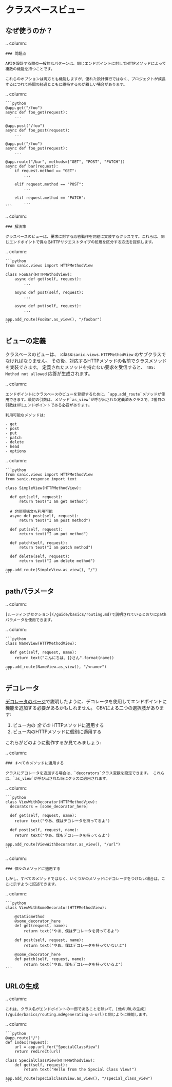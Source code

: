 # クラスベースビュー

## なぜ使うのか？

.. column::

```
### 問題点

APIを設計する際の一般的なパターンは、同じエンドポイントに対してHTTPメソッドによって複数の機能を持つことです。

これらのオプションは両方とも機能しますが、優れた設計慣行ではなく、プロジェクトが成長するにつれて時間の経過とともに維持するのが難しい場合があります。
```

.. column::

````
```python
@app.get("/foo")
async def foo_get(request):
    ...

@app.post("/foo")
async def foo_post(request):
    ...

@app.put("/foo")
async def foo_put(request):
    ...

@app.route("/bar", methods=["GET", "POST", "PATCH"])
async def bar(request):
    if request.method == "GET":
        ...

    elif request.method == "POST":
        ...
        
    elif request.method == "PATCH":
        ...
```
````

.. column::

```
### 解決策

クラスベースのビューは、要求に対する応答動作を完結に実装するクラスです。これらは、同じエンドポイントで異なるHTTPリクエストタイプの処理を区分する方法を提供します。
```

.. column::

````
```python
from sanic.views import HTTPMethodView

class FooBar(HTTPMethodView):
    async def get(self, request):
        ...
    
    async def post(self, request):
        ...
    
    async def put(self, request):
        ...

app.add_route(FooBar.as_view(), "/foobar")
```
````

## ビューの定義

クラスベースのビューは、 :class:`sanic.views.HTTPMethodView` のサブクラスでなければなりません。 その後、対応するHTTPメソッドの名前でクラスメソッドを実装できます。 定義されたメソッドを持たない要求を受信すると、 `405: Method not allowed` 応答が生成されます。

.. column::

```
エンドポイントにクラスベースのビューを登録するために、`app.add_route`メソッドが使用できます。最初の引数は、メソッド`as_view`が呼び出された定義済みクラスで、2番目の引数はURLエンドポイントである必要があります。

利用可能なメソッドは:

- get
- post
- put
- patch
- delete
- head
- options
```

.. column::

````
```python
from sanic.views import HTTPMethodView
from sanic.response import text

class SimpleView(HTTPMethodView):

  def get(self, request):
      return text("I am get method")

  # 非同期構文も利用可能
  async def post(self, request):
      return text("I am post method")

  def put(self, request):
      return text("I am put method")

  def patch(self, request):
      return text("I am patch method")

  def delete(self, request):
      return text("I am delete method")

app.add_route(SimpleView.as_view(), "/")
```
````

## pathパラメータ

.. column::

```
[ルーティングセクション](/guide/basics/routing.md)で説明されているとおりにpathパラメータを使用できます。
```

.. column::

````
```python
class NameView(HTTPMethodView):

  def get(self, request, name):
    return text("こんにちは、{}さん".format(name))

app.add_route(NameView.as_view(), "/<name>")
```
````

## デコレータ

[デコレータのページ](/guide/best-practices/decorators.md)で説明したように、デコレータを使用してエンドポイントに機能を追加する必要があるかもしれません。 CBVによる二つの選択肢があります:

1. ビュー内の _全ての_ HTTPメソッドに適用する
2. ビュー内のHTTPメソッドに個別に適用する

これらがどのように動作するか見てみましょう:

.. column::

```
### すべてのメソッドに適用する

クラスにデコレータを追加する場合は、`decorators`クラス変数を設定できます。 これらは、`as_view`が呼び出された時にクラスに適用されます。
```

.. column::

````
```python
class ViewWithDecorator(HTTPMethodView):
  decorators = [some_decorator_here]

  def get(self, request, name):
    return text("やあ、僕はデコレータを持ってるよ")

  def post(self, request, name):
    return text("やあ、僕もデコレータを持ってるよ")

app.add_route(ViewWithDecorator.as_view(), "/url")
```
````

.. column::

```
### 個々のメソッドに適用する

しかし、すべてのメソッドではなく、いくつかのメソッドにデコレータをつけたい場合は、ここに示すように記述できます。
```

.. column::

````
```python
class ViewWithSomeDecorator(HTTPMethodView):

    @staticmethod
    @some_decorator_here
    def get(request, name):
        return text("やあ、僕はデコレータを持ってるよ")

    def post(self, request, name):
        return text("やあ、僕はデコレータを持っていないよ")

    @some_decorator_here
    def patch(self, request, name):
        return text("やあ、僕もデコレータを持っているよ")
```
````

## URLの生成

.. column::

```
これは、クラス名がエンドポイントの一部であることを除いて、[他のURLの生成](/guide/basics/routing.md#generating-a-url)と同じように機能します。
```

.. column::

````
```python
@app.route("/")
def index(request):
    url = app.url_for("SpecialClassView")
    return redirect(url)

class SpecialClassView(HTTPMethodView):
    def get(self, request):
        return text("Hello from the Special Class View!")

app.add_route(SpecialClassView.as_view(), "/special_class_view")
```
````

